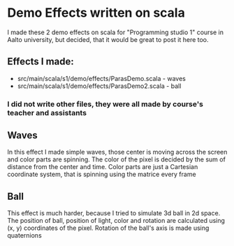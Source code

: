 # Demo Effects written on scala
I made these 2 demo effects on scala for "Programming studio 1" course in Aalto university, but decided, that it would be great to post it here too.
## Effects I made:
- src/main/scala/s1/demo/effects/ParasDemo.scala - waves
- src/main/scala/s1/demo/effects/ParasDemo2.scala - ball
### I did not write other files, they were all made by course's teacher and assistants

## Waves
In this effect I made simple waves, those center is moving across the screen and color parts are spinning. The color of the pixel is decided by the sum of distance from the center and time. Color parts are just a Cartesian coordinate system, that is spinning using the matrice every frame

## Ball
This effect is much harder, because I tried to simulate 3d ball in 2d space. The position of ball, position of light, color and rotation are calculated using (x, y) coordinates of the pixel. Rotation of the ball's axis is made using quaternions
